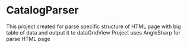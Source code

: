 # CatalogParser
This project created for parse specific structure of HTML page with big table of data and output it to dataGridView 
Project uses AngleSharp for parse HTML page
